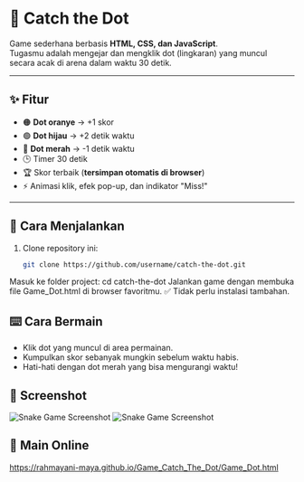 # 🎯 Catch the Dot  
Game sederhana berbasis **HTML, CSS, dan JavaScript**.  
Tugasmu adalah mengejar dan mengklik dot (lingkaran) yang muncul secara acak di arena dalam waktu 30 detik.  

---

## ✨ Fitur
- 🟠 **Dot oranye** → +1 skor  
- 🟢 **Dot hijau** → +2 detik waktu  
- 🔴 **Dot merah** → -1 detik waktu  
- 🕒 Timer 30 detik  
- 🏆 Skor terbaik (**tersimpan otomatis di browser**)  
- ⚡ Animasi klik, efek pop-up, dan indikator "Miss!"  

---

## 🚀 Cara Menjalankan
1. Clone repository ini:
   ```bash
   git clone https://github.com/username/catch-the-dot.git
Masuk ke folder project: cd catch-the-dot
Jalankan game dengan membuka file Game_Dot.html di browser favoritmu.
✅ Tidak perlu instalasi tambahan.

## ⌨️ Cara Bermain
- Klik dot yang muncul di area permainan.
- Kumpulkan skor sebanyak mungkin sebelum waktu habis.
- Hati-hati dengan dot merah yang bisa mengurangi waktu!

## 📸 Screenshot
![Snake Game Screenshot](Gameplay.png)
![Snake Game Screenshot](Failed.png)

## 🤳 Main Online
https://rahmayani-maya.github.io/Game_Catch_The_Dot/Game_Dot.html
